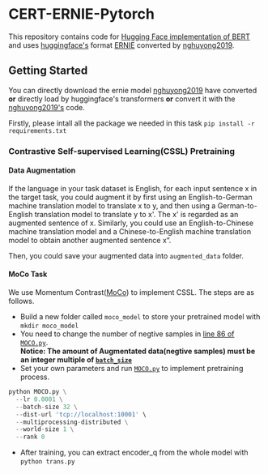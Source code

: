 # CERT-ERNIE-Pytorch

This repository contains code for [Hugging Face implementation of BERT](https://github.com/huggingface/transformers) and uses [huggingface's](https://github.com/huggingface/pytorch-transformers) format [ERNIE](https://github.com/PaddlePaddle/ERNIE) converted by [nghuyong2019](https://github.com/nghuyong/ERNIE-Pytorch).

## Getting Started
You can directly download the ernie model [nghuyong2019](https://github.com/nghuyong/ERNIE-Pytorch) have converted **or** directly load by huggingface's transformers  **or**  convert it with the [nghuyong2019's](https://github.com/nghuyong/ERNIE-Pytorch) code.

Firstly, please intall all the package we needed in this task
```pip install -r requirements.txt```

### Contrastive Self-supervised Learning(CSSL) Pretraining

#### Data Augmentation
If the language in your task dataset is English, for each input sentence x in the target task, you could augment it by first using an English-to-German machine translation model to translate x to y, and then using a German-to-English translation model to translate y to x'. The x' is regarded as an augmented sentence of x. Similarly, you could use an English-to-Chinese machine translation model and a Chinese-to-English machine translation model to obtain another augmented sentence x“.

Then, you could save your augmented data into `augmented_data` folder.

#### MoCo Task
We use Momentum Contrast([MoCo](https://arxiv.org/abs/1911.05722)) to implement CSSL. The steps are as follows.

* Build a new folder called `moco_model` to store your pretrained model with
```mkdir moco_model```
* You need to change the number of negtive samples in [line 86 of `MOCO.py`](https://github.com/Ryanro/CERT-ERNIE-Pytorch/blob/master/MOCO.py#L88).   
**Notice:              The amount of Augmentated data(negtive samples) must be an integer multiple of [`batch_size`](https://github.com/Ryanro/CERT-ERNIE-Pytorch/blob/master/MOCO.py#L44)**
* Set your own parameters and run [`MOCO.py`](https://github.com/Ryanro/CERT-ERNIE-Pytorch/blob/master/MOCO.py) to implement pretraining process.
```python
python MOCO.py \
  --lr 0.0001 \
  --batch-size 32 \
  --dist-url 'tcp://localhost:10001' \
  --multiprocessing-distributed \
  --world-size 1 \
  --rank 0 
```
* After training, you can extract encoder_q from the whole model with `python trans.py`










